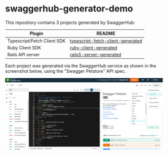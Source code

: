# swaggerhub-generator-demo

This repository contains 3 projects generated by SwaggerHub:

| Plugin | README |
| ------ | ------ |
| Typescript/Fetch Client SDK | [typescript-fetch-client-generated](typescript-fetch-client-generated) |
| Ruby Client SDK | [ruby-client-generated](ruby-client-generated) |
| Rails API server | [rails5-server-generated](rails5-server-generated) |

Each project was generated via the SwaggerHub service as shown in the screenshot below, using the "Swagger Petstore" API spec.

![SwaggerHub Generator Demo Screenshot](swaggerhub-generator-demo.png)

